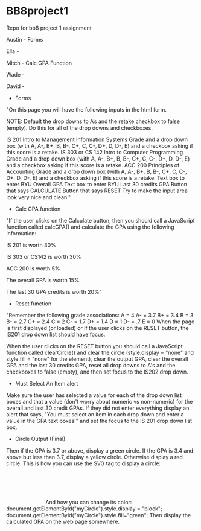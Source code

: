# BB8project1
Repo for bb8 project 1 assignment

Austin - 
Forms


Ella - 



Mitch - 
Calc GPA Function


Wade - 



David - 



- Forms

 "On this page you will have the following inputs in the html form.

NOTE: Default the drop downs to A’s and the retake checkbox to false (empty). Do this for all of the drop downs and checkboxes.

IS 201 Intro to Management Information Systems Grade and a drop down box (with A, A-, B+, B, B-, C+, C, C-, D+, D, D-, E) and a checkbox asking if this score is a retake.
IS 303 or CS 142 Intro to Computer Programming Grade and a drop down box (with A, A-, B+, B, B-, C+, C, C-, D+, D, D-, E) and a checkbox asking if this score is a retake.
ACC 200 Principles of Accounting Grade and a drop down box (with A, A-, B+, B, B-, C+, C, C-, D+, D, D-, E) and a checkbox asking if this score is a retake.
Text box to enter BYU Overall GPA
Text box to enter BYU Last 30 credits GPA
Button that says CALCULATE
Button that says RESET
Try to make the input area look very nice and clean."


- Calc GPA function

 "If the user clicks on the Calculate button, then you should call a JavaScript function called calcGPA() and calculate the GPA using the following information:

IS 201 is worth 30%

IS 303 or CS142 is worth 30%

ACC 200 is worth 5%

The overall GPA is worth 15%

The last 30 GPA credits is worth 20%"
 
 
 
- Reset function

 "Remember the following grade associations:
A = 4
A- = 3.7
B+ = 3.4
B = 3
B- = 2.7
C+ = 2.4
C = 2
C- = 1.7
D+ = 1.4
D = 1
D- = .7
E = 0
When the page is first displayed (or loaded) or if the user clicks on the RESET button, the IS201 drop down list should have focus.

When the user clicks on the RESET button you should call a JavaScript function called clearCircle() and clear the circle (style.display = "none" and style.fill = "none" for the element), clear the output GPA, clear the overall GPA and the last 30 credits GPA, reset all drop downs to A's and the checkboxes to false (empty), and then set focus to the IS202 drop down.


- Must Select An Item alert

 Make sure the user has selected a value for each of the drop down list boxes and that a value (don't worry about numeric vs non-numeric) for the overall and last 30 credit GPAs. If they did not enter everything display an alert that says, "You must select an item in each drop down and enter a value in the GPA text boxes!" and set the focus to the IS 201 drop down list box.

- Circle Output (Final)

Then if the GPA is 3.7 or above, display a green circle.
If the GPA is 3.4 and above but less than 3.7, display a yellow circle.
Otherwise display a red circle.
This is how you can use the SVG tag to display a circle:
<svg height="100" width="100">
<circle id="myCircle" cx="50" cy="50" r="40" stroke="black" stroke-width="3" fill="green" display = "none" /></svg>
And how you can change its color:
document.getElementById("myCircle").style.display = "block";                                         
document.getElementById("myCircle").style.fill="green";
Then display the calculated GPA on the web page somewhere.
